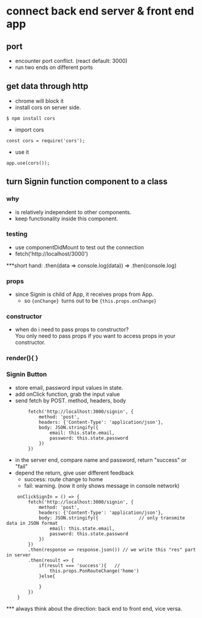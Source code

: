 # connect back end server & front end app

## port
- encounter port conflict. (react default: 3000)
- run two ends on different ports

## get data through http
- chrome will block it
- install cors on server side.
```
$ npm install cors
```
- import cors
```
const cors = require('cors');
```
- use it
```
app.use(cors());
```

## turn Signin function component to a class
### why
- is relatively independent to other components.
- keep functionality inside this component.

### testing

- use componentDidMount to test out the connection
- fetch('http://localhost/3000')

***short hand:
.then(data => console.log(data))
=> 
.then(console.log)

### props
- since Signin is child of App, it receives props from App.
  - so ```{onChange} ```turns out to be ```{this.props.onChange}```
  
### constructor
- when do i need to pass props to constructor?   
You only need to pass props if you want to access props in your constructor.

### render(){ }


### Signin Button
- store email, password input values in state.
- add onClick function, grab the input value
- send fetch by POST. method, headers, body
```
        fetch('http://localhost:3000/signin', {
            method: 'post', 
            headers: {'Content-Type': 'application/json'},
            body: JSON.stringify({
                email: this.state.email,
                password: this.state.password
            })
        })
```
- in the server end, compare name and password, return "success" or "fail"
- depend the return, give user different feedback
  - success: route change to home
  - fail: warning. (now it only shows message in console network)
```
    onClickSignIn = () => {
        fetch('http://localhost:3000/signin', {
            method: 'post', 
            headers: {'Content-Type': 'application/json'},
            body: JSON.stringify({               // only transmite data in JSON format
                email: this.state.email,
                password: this.state.password
            })
        })
        .then(response => response.json()) // we write this "res" part in server
        .then(result => {
            if(result === 'success'){   //
                this.props.PonRouteChange('home')
            }else{
                
            }
        })
    }
```
*** always think about the direction: back end to front end, vice versa.






